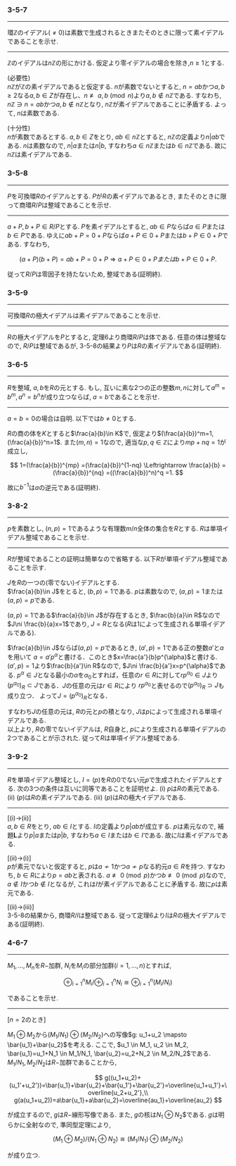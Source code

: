 ### 3-5-7
***
環$\mathbb{Z}$のイデアル$(\neq 0)$は素数で生成されるときまたそのときに限って素イデアルであることを示せ.
***
$\mathbb{Z}$のイデアルは$n\mathbb{Z}$の形にかける. 仮定より零イデアルの場合を除き,$n\geq 1$とする. 

(必要性)  
$n\mathbb{Z}$が$\mathbb{Z}$の素イデアルであると仮定する. $n$が素数でないとすると, $n=ab$かつ$a,b\geq 2$なる$a,b\in Z$が存在し、$n \not\equiv a,b \pmod{n}$より$a,b\not\in n\mathbb{Z}$である. すなわち, $n\mathbb{Z} \ni n=ab$かつ$a,b\not\in n\mathbb{Z}$となり, $n\mathbb{Z}$が素イデアルであることに矛盾する. よって, $n$は素数である.

(十分性)  
$n$が素数であるとする. $a,b\in Z$をとり, $ab \in n\mathbb{Z}$とすると, $n\mathbb{Z}$の定義より$n|ab$である. $n$は素数なので, $n|a$または$n|b$, すなわち$a \in n\mathbb{Z}$または$b \in n\mathbb{Z}$である. 故に$n\mathbb{Z}$は素イデアルである.

### 3-5-8
***
$P$を可換環$R$のイデアルとする. $P$が$R$の素イデアルであるとき, またそのときに限って商環$R/P$は整域であることを示せ.
***
$a+P,b+P \in R/P$とする. $P$を素イデアルとすると, $ab \in P$ならば$a \in P$または$b \in P$である. ゆえに$ab+P = 0+P$ならば$a+P \in 0+P$または$b+P \in 0+P$である. すなわち, 

$$
    (a+P)(b+P)=ab+P=0+P \Rightarrow a+P\in 0+ Pまたはb+P\in 0+P.
$$

従って$R/P$は零因子を持たないため, 整域である(証明終).

### 3-5-9
***
可換環$R$の極大イデアルは素イデアルであることを示せ.
***

$R$の極大イデアルを$P$とすると, 定理6より商環$R/P$は体である. 任意の体は整域なので, $R/P$は整域であるが, 3-5-8の結果より$P$は$R$の素イデアルである(証明終).


### 3-6-5
***
$R$を整域, $a,b$を$R$の元とする. もし, 互いに素な2つの正の整数$m,n$に対して$a^m=b^m, a^n=b^n$が成り立つならば, $a=b$であることを示せ.
***

$a=b=0$の場合は自明. 以下では$b\neq 0$とする.

$R$の商の体を$K$とすると$\frac{a}{b}\in K$で, 仮定より$(\frac{a}{b})^m=1, (\frac{a}{b})^n=1$. また$(m,n)=1$なので, 適当な$p,q\in \mathbb{Z}$により$mp+nq=1$が成立し,

$$
    1=(\frac{a}{b})^{mp}
     =(\frac{a}{b})^{1-nq}
    \Leftrightarrow
    \frac{a}{b}
     =(\frac{a}{b})^{nq}
     =((\frac{a}{b})^n)^q
     =1.
$$

故に$b^{-1}$は$a$の逆元である(証明終).

### 3-8-2
***
$p$を素数とし, $(n,p)=1$であるような有理数$m/n$全体の集合を$R$とする. $R$は単項イデアル整域であることを示せ.
***

$R$が整域であることの証明は簡単なので省略する. 以下$R$が単項イデアル整域であることを示す.
 
$J$を$R$の一つの(零でない)イデアルとする.  
$\frac{a}{b}\in J$をとると, $(b,p)=1$である. $p$は素数なので, $(a,p)=1$または$(a,p)=p$である.  

$(a,p)=1$である$\frac{a}{b}\in J$が存在するとき, $\frac{b}{a}\in R$なので $J\ni \frac{b}{a}x=1$であり, $J=R$となる($R$は1によって生成される単項イデアルである).  

$\frac{a}{b}\in J$ならば$(a,p)=p$であるとき, $(a', p)=1$である正の整数$a'$と$\alpha$を用いて
$a=a'p^{\alpha}$と書ける．このとき$x=\frac{a'}{b}p^{\alpha}$と書ける. $(a',p)=1$より$\frac{b}{a'}\in R$なので, $J\ni \frac{b}{a'}x=p^{\alpha}$である. $p^{\alpha}\in J$となる最小の$\alpha$を$\alpha_0$とすれば，任意の$r\in R$に対して$rp^{\alpha_0}\in J$より
$(p^{\alpha_0})_R\subset J$である．$J$の任意の元は$r\in R$により
$rp^{\alpha_0}$と表せるので$(p^{\alpha_0})_R\supset J$も成り立つ．
よって$J=(p^{\alpha_0})_R$となる．

すなわち$J$の任意の元は, $R$の元と$p$の積となり, $J$は$p$によって生成される単項イデアルである.  
以上より, $R$の零でないイデアルは, $R$自身と, $p$により生成される単項イデアルの2つであることが示された. 従って$R$は単項イデアル整域である.


### 3-9-2
***
$R$を単項イデアル整域とし, $I=(p)$を$R$の$0$でない元$p$で生成されたイデアルとする. 次の3つの条件は互いに同等であることを証明せよ. (i) $p$は$R$の素元である. (ii) $(p)$は$R$の素イデアルである. (iii) $(p)$は$R$の極大イデアルである.
***
[(i)->(ii)]  
$a,b\in R$をとり, $ab\in I$とする. $I$の定義より$p|ab$が成立する. $p$は素元なので, 補題$\mathbf{L}$より$p|a$または$p|b$, すなわち$a\in I$または$b\in I$である. 故に$I$は素イデアルである.

[(ii)->(i)]  
$p$が素元でないと仮定すると, $p$は$a\not\sim 1$かつ$a\not\sim p$なる約元$a\in R$を持つ. すなわち, $b\in R$により$p=ab$と表される. $a\not\equiv 0 \pmod{p}$かつ$b \not\equiv 0 \pmod{p}$なので, $a\not\in I$かつ$b \not\in I$となるが, これは$I$が素イデアルであることに矛盾する. 故に$p$は素元である.

[(ii)->(iii)]  
3-5-8の結果から, 商環$R/I$は整域である. 従って定理6より$I$は$R$の極大イデアルである(証明終).


### 4-6-7
***
$M_1,...,M_n$を$R-$加群, $N_i$を$M_i$の部分加群$(i=1,...,n)$とすれば, 

$$\oplus_{i=1}^{n} M_i / \oplus_{i=1}^{n} N_i \cong \oplus_{i=1}^n(M_i/N_i)$$

であることを示せ.
***

[$n=2$のとき]

$M_1 \oplus M_2$から$(M_1/N_1) \oplus (M_2/N_2)$への写像$g: u_1+u_2 \mapsto \bar{u_1}+\bar{u_2}$を考える. ここで, $u_1 \in M_1, u_2 \in M_2, \bar{u_1}=u_1+N_1 \in M_1/N_1, \bar{u_2}=u_2+N_2 \in M_2/N_2$である. $M_1/N_1, M_2/N_2$は$R-$加群であることから, 

$$
g((u_1+u_2)+(u_1'+u_2'))=\bar{u_1}+\bar{u_2}+\bar{u_1'}+\bar{u_2'}=\overline{u_1+u_1'}+\overline{u_2+u_2'},\\
g(a(u_1+u_2))=a\bar{u_1}+a\bar{u_2}=\overline{au_1}+\overline{au_2}
$$

が成立するので, $g$は$R-$線形写像である. また, $g$の核は$N_1 \oplus N_2$$である. $g$は明らかに全射なので, 準同型定理により,

$$
(M_1 \oplus M_2)/(N_1 \oplus N_2) \cong (M_1/N_1) \oplus (M_2/N_2)
$$

が成り立つ.












